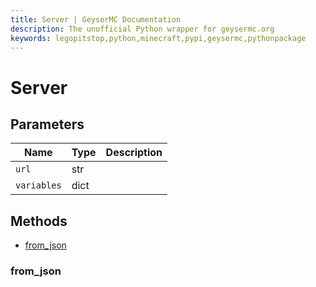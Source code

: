 ```yaml
---
title: Server | GeyserMC Documentation
description: The unofficial Python wrapper for geysermc.org
keywords: legopitstop,python,minecraft,pypi,geysermc,pythonpackage
---
```


# Server

## Parameters

| Name        | Type | Description |
| ----------- | ---- | ----------- |
| `url`       | str  |             |
| `variables` | dict |             |

## Methods

- [from_json](#from_json)

### from_json
